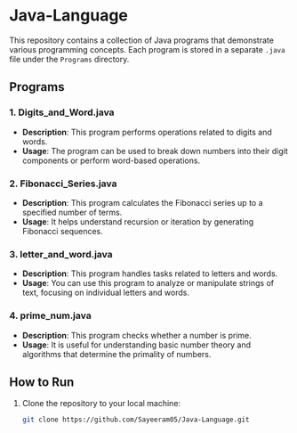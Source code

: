 # Java-Language

This repository contains a collection of Java programs that demonstrate various programming concepts. Each program is stored in a separate `.java` file under the `Programs` directory.

## Programs

### 1. Digits_and_Word.java
- **Description**: This program performs operations related to digits and words.
- **Usage**: The program can be used to break down numbers into their digit components or perform word-based operations.

### 2. Fibonacci_Series.java
- **Description**: This program calculates the Fibonacci series up to a specified number of terms.
- **Usage**: It helps understand recursion or iteration by generating Fibonacci sequences.

### 3. letter_and_word.java
- **Description**: This program handles tasks related to letters and words.
- **Usage**: You can use this program to analyze or manipulate strings of text, focusing on individual letters and words.

### 4. prime_num.java
- **Description**: This program checks whether a number is prime.
- **Usage**: It is useful for understanding basic number theory and algorithms that determine the primality of numbers.

## How to Run

1. Clone the repository to your local machine:
   ```bash
   git clone https://github.com/Sayeeram05/Java-Language.git
